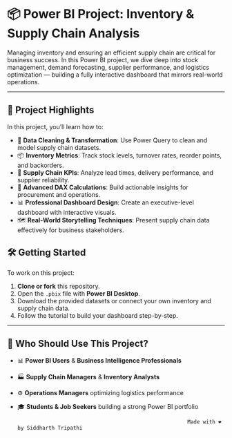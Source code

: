 # 📦 Power BI Project: Inventory & Supply Chain Analysis 

Managing inventory and ensuring an efficient supply chain are critical for business success. In this Power BI project, we dive deep into stock management, demand forecasting, supplier performance, and logistics optimization — building a fully interactive dashboard that mirrors real-world operations.

---

## 🚀 Project Highlights

In this project, you’ll learn how to:
- 🧹 **Data Cleaning & Transformation**: Use Power Query to clean and model supply chain datasets.
- 📦 **Inventory Metrics**: Track stock levels, turnover rates, reorder points, and backorders.
- 🚚 **Supply Chain KPIs**: Analyze lead times, delivery performance, and supplier reliability.
- 🔢 **Advanced DAX Calculations**: Build actionable insights for procurement and operations.
- 📊 **Professional Dashboard Design**: Create an executive-level dashboard with interactive visuals.
- 🗺️ **Real-World Storytelling Techniques**: Present supply chain data effectively for business stakeholders.


## 🛠 Getting Started

To work on this project:
1. **Clone or fork** this repository.
2. Open the `.pbix` file with **Power BI Desktop**.
3. Download the provided datasets or connect your own inventory and supply chain data.
4. Follow the tutorial to build your dashboard step-by-step.
---

## 🎯 Who Should Use This Project?

- 📊 **Power BI Users** & **Business Intelligence Professionals**
- 🏭 **Supply Chain Managers** & **Inventory Analysts**
- ⚙️ **Operations Managers** optimizing logistics performance
- 🎓 **Students & Job Seekers** building a strong Power BI portfolio




                                                             Made with ❤️ by Siddharth Tripathi


